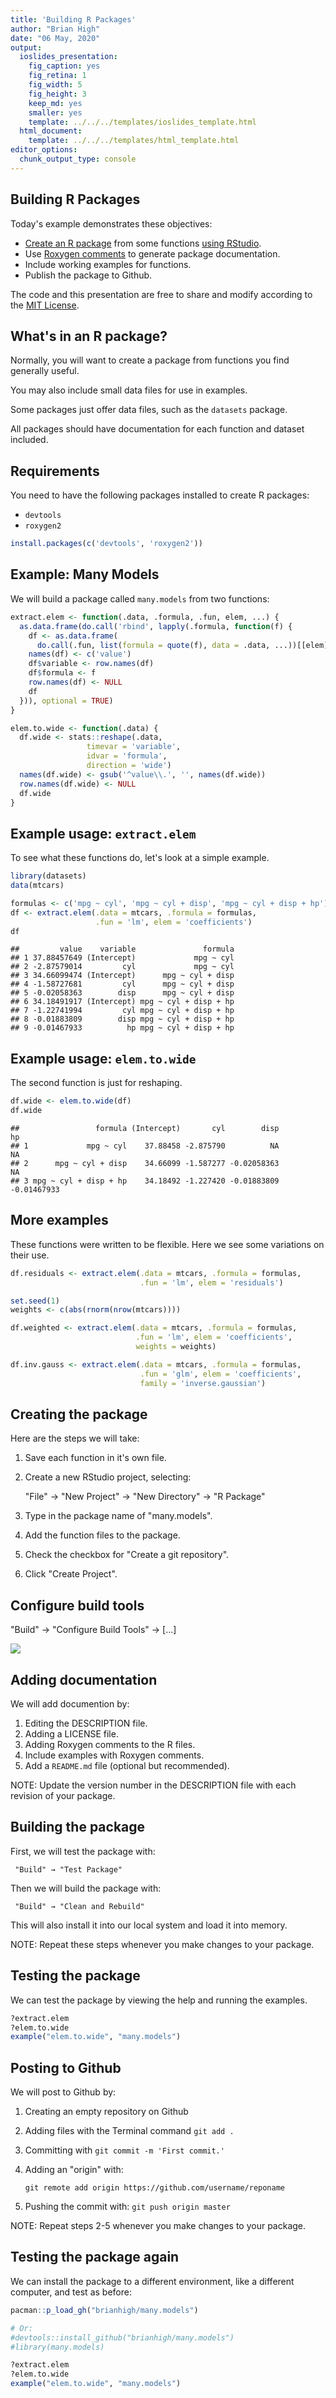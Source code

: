 ```yaml
---
title: 'Building R Packages'
author: "Brian High"
date: "06 May, 2020"
output:
  ioslides_presentation:
    fig_caption: yes
    fig_retina: 1
    fig_width: 5
    fig_height: 3
    keep_md: yes
    smaller: yes
    template: ../../../templates/ioslides_template.html
  html_document:
    template: ../../../templates/html_template.html
editor_options: 
  chunk_output_type: console
---
```








## Building R Packages

Today's example demonstrates these objectives:

* [Create an R package](https://hub.packtpub.com/how-to-create-your-own-r-package-with-rstudio-tutorial/) from some functions [using RStudio](https://support.rstudio.com/hc/en-us/articles/200486488-Developing-Packages-with-RStudio).
* Use [Roxygen comments](http://r-pkgs.had.co.nz/man.html) to generate package documentation.
* Include working examples for functions.
* Publish the package to Github.

The code and this presentation are free to share and modify according to the 
[MIT License](https://github.com/deohs/coders/blob/master/LICENSE).

## What's in an R package?

Normally, you will want to create a package from functions you find generally 
useful.

You may also include small data files for use in examples.

Some packages just offer data files, such as the `datasets` package.

All packages should have documentation for each function and dataset included.

## Requirements

You need to have the following packages installed to create R packages:

* `devtools`
* `roxygen2`


```r
install.packages(c('devtools', 'roxygen2'))
```

## Example: Many Models

We will build a package called `many.models` from two functions:


```r
extract.elem <- function(.data, .formula, .fun, elem, ...) {
  as.data.frame(do.call('rbind', lapply(.formula, function(f) {
    df <- as.data.frame(
      do.call(.fun, list(formula = quote(f), data = .data, ...))[[elem]])
    names(df) <- c('value')
    df$variable <- row.names(df)
    df$formula <- f
    row.names(df) <- NULL
    df
  })), optional = TRUE)
}

elem.to.wide <- function(.data) {
  df.wide <- stats::reshape(.data, 
                 timevar = 'variable', 
                 idvar = 'formula', 
                 direction = 'wide')
  names(df.wide) <- gsub('^value\\.', '', names(df.wide))
  row.names(df.wide) <- NULL
  df.wide
}
```

## Example usage: `extract.elem`

To see what these functions do, let's look at a simple example.


```r
library(datasets)
data(mtcars)

formulas <- c('mpg ~ cyl', 'mpg ~ cyl + disp', 'mpg ~ cyl + disp + hp')
df <- extract.elem(.data = mtcars, .formula = formulas, 
                   .fun = 'lm', elem = 'coefficients')
df
```

```
##         value    variable               formula
## 1 37.88457649 (Intercept)             mpg ~ cyl
## 2 -2.87579014         cyl             mpg ~ cyl
## 3 34.66099474 (Intercept)      mpg ~ cyl + disp
## 4 -1.58727681         cyl      mpg ~ cyl + disp
## 5 -0.02058363        disp      mpg ~ cyl + disp
## 6 34.18491917 (Intercept) mpg ~ cyl + disp + hp
## 7 -1.22741994         cyl mpg ~ cyl + disp + hp
## 8 -0.01883809        disp mpg ~ cyl + disp + hp
## 9 -0.01467933          hp mpg ~ cyl + disp + hp
```

## Example usage: `elem.to.wide`

The second function is just for reshaping.


```r
df.wide <- elem.to.wide(df)
df.wide
```

```
##                 formula (Intercept)       cyl        disp          hp
## 1             mpg ~ cyl    37.88458 -2.875790          NA          NA
## 2      mpg ~ cyl + disp    34.66099 -1.587277 -0.02058363          NA
## 3 mpg ~ cyl + disp + hp    34.18492 -1.227420 -0.01883809 -0.01467933
```

## More examples

These functions were written to be flexible. Here we see some variations on 
their use.


```r
df.residuals <- extract.elem(.data = mtcars, .formula = formulas, 
                             .fun = 'lm', elem = 'residuals')

set.seed(1)
weights <- c(abs(rnorm(nrow(mtcars))))

df.weighted <- extract.elem(.data = mtcars, .formula = formulas, 
                            .fun = 'lm', elem = 'coefficients',
                            weights = weights)

df.inv.gauss <- extract.elem(.data = mtcars, .formula = formulas, 
                             .fun = 'glm', elem = 'coefficients',
                             family = 'inverse.gaussian')
```

## Creating the package

Here are the steps we will take:

1. Save each function in it's own file.
2. Create a new RStudio project, selecting:

     "File" → "New Project" → "New Directory" → "R Package"

3. Type in the package name of "many.models".
4. Add the function files to the package.
5. Check the checkbox for "Create a git repository".
6. Click "Create Project".

## Configure build tools

"Build" → "Configure Build Tools" → [...]

![](rstudio_desktop_build_tools_roxygen_options_dialog.jpg)

## Adding documentation

We will add documention by:

1. Editing the DESCRIPTION file.
2. Adding a LICENSE file.
3. Adding Roxygen comments to the R files.
4. Include examples with Roxygen comments.
5. Add a `README.md` file (optional but recommended).

NOTE: Update the version number in the DESCRIPTION file with each revision of 
your package.

## Building the package

First, we will test the package with: 

     "Build" → "Test Package"
     
Then we will build the package with: 

     "Build" → "Clean and Rebuild"

This will also install it into our local system and load it into memory.

NOTE: Repeat these steps whenever you make changes to your package.

## Testing the package

We can test the package by viewing the help and running the examples.


```r
?extract.elem
?elem.to.wide
example("elem.to.wide", "many.models")
```

## Posting to Github

We will post to Github by:

1. Creating an empty repository on Github
2. Adding files with the Terminal command `git add .`
3. Committing with `git commit -m 'First commit.'`
4. Adding an "origin" with: 

     `git remote add origin https://github.com/username/reponame`

5. Pushing the commit with: `git push origin master`

NOTE: Repeat steps 2-5 whenever you make changes to your package.

## Testing the package again

We can install the package to a different environment, like a different 
computer, and test as before:


```r
pacman::p_load_gh("brianhigh/many.models")

# Or:
#devtools::install_github("brianhigh/many.models")
#library(many.models)

?extract.elem
?elem.to.wide
example("elem.to.wide", "many.models")
```
